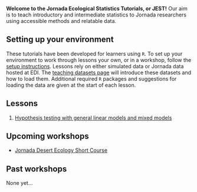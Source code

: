 **Welcome to the Jornada Ecological Statistics Tutorials, or JEST!** Our aim is to
teach introductory and intermediate statistics to Jornada researchers using accessible methods and relatable data.

## Setting up your environment

These tutorials have been developed for learners using `R`. To set up your environment to work through lessons your own, or in a workshop, follow the [setup instructions](./html/setup.html). Lessons rely on either simulated data or Jornada data hosted at EDI. The [teaching datasets page](./html/teaching-datasets.html) will introduce these datasets and how to load them. Additional required `R` packages and suggestions for loading the data are given at the start of each lesson.

## Lessons

1. [Hypothesis testing with general linear models and mixed models](./html/hypothesis-testing-basics.html)

## Upcoming workshops

* [Jornada Desert Ecology Short Course](./workshops/20220629-jrn-ecology-short-course/index)

## Past workshops

None yet...
